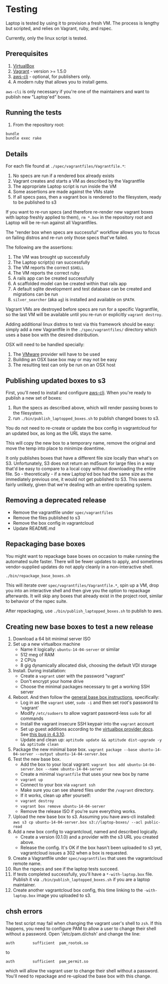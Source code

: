 # Testing

Laptop is tested by using it to provision a fresh VM. The process is lengthy
but scripted, and relies on Vagrant, ruby, and rspec.

Currently, only the linux script is tested.

## Prerequisites

1. [VirtualBox][]
2. [Vagrant][] - version >= 1.5.0
3. [aws-cli][] - optional, for publishers only.
4. A modern ruby that allows you to install gems.

[VirtualBox]: https://www.virtualbox.org/
[Vagrant]: http://www.vagrantup.com/
[aws-cli]: http://docs.aws.amazon.com/cli/latest/userguide/cli-chap-welcome.html

`aws-cli` is only necessary if you're one of the maintainers and want to
publish new "Laptop'ed" boxes.

## Running the tests

1. From the repository root:

```sh
bundle
bundle exec rake
```

## Details

For each file found at `./spec/vagrantfiles/Vagrantfile.*`:

1. No specs are run if a rendered box already exists
2. Vagrant creates and starts a VM as described by the Vagrantfile
3. The appropriate Laptop script is run inside the VM
4. Some assertions are made against the VMs state
5. If all specs pass, then a vagrant box is rendered to the filesystem, ready to be published to s3

If you want to re-run specs (and therefore re-render new vagrant boxes with
laptop freshly applied to them), `rm *.box` in the repository root and Laptop
will be re-run against all Vagrantfiles.

The "render box when specs are successful" workflow allows you to focus on
failing distros and re-run only those specs that've failed.

The following are the assertions:

1. The VM was brought up successfully
2. The Laptop script(s) ran successfully
3. The VM reports the correct `$SHELL`
4. The VM reports the correct ruby
5. A rails app can be created successfully
6. A scaffolded model can be created within that rails app
7. A default sqlite development and test database can be created and migrations can be run
8. `silver_searcher` (aka `ag`) is installed and available on `$PATH`.

Vagrant VMs are destroyed before specs are run for a specific Vagrantfile, so
the last VM will be available until you re-run or explicitly `vagrant destroy`.

Adding additional linux distros to test via this framework should be easy:
simply add a new Vagrantfile in the `./spec/vagrantfiles/` directory which uses
a base box with the desired distribution.

OSX will need to be handled specially:

1. The [VMware][] provider will have to be used
2. Building an OSX base box may or may not be easy
3. The resulting test can only be run on an OSX host

[VMware]: http://www.vmware.com/

## Publishing updated boxes to s3

First, you'll need to install and configure [aws-cli].  When you're ready to
publish a new set of boxes:

1. Run the specs as described above, which will render passing boxes to the filesystem.
2. run `./bin/publish_laptopped_boxes.sh` to publish changed boxes to s3.

You do not need to re-create or update the box config in vagrantcloud for an
updated box, as long as the URL stays the same.

This will copy the new box to a temporary name, remove the original and move
the temp into place to minimize downtime.

It only publishes boxes that have a different file size locally than what's on
S3. Unfortunately, S3 does not return an md5sum for large files in a way that'd
be easy to compare to a local copy without downloading the entire file. So -
theoretically - if a new Laptop'ed box had the same size as the immediately
previous one, it would not get published to S3. This seems fairly unlikely,
given that we're dealing with an entire operating system.

## Removing a deprecated release

- Remove the vagrantfile under `spec/vagrantfiles`
- Remove the files published to s3
- Remove the box config in vagrantcloud
- Update README.md

## Repackaging base boxes

You might want to repackage base boxes on occasion to make running the
automated suite faster. There will be fewer updates to apply, and sometimes
vendor-supplied updates do not apply cleanly in a non-interactive shell.

```sh
./bin/repackage_base_boxes.sh
```
This will iterate over `spec/vagrantfiles/Vagrantfile.*`, spin up a VM, drop
you into an interactive shell and then give you the option to repackage
afterwards.  It will skip any boxes that already exist in the project root,
similar to behavior of the rspec suite.

After repackaging, use `./bin/publish_laptopped_boxes.sh` to publish to aws.

## Creating new base boxes to test a new release

1. Download a 64 bit minimal server ISO
1. Set up a new virtualbox machine
    - Name it logically: `ubuntu-14-04-server` or similar
    - 512 meg of RAM
    - 2 CPUs
    - 8 gig dynamically allocated disk, choosing the default VDI storage
1. Install. During installation:
    - Create a `vagrant` user with the password "vagrant"
    - Don't encrypt your home drive
    - Choose the minimal packages necessary to get a working SSH server
1. Reboot. And then follow the [general base box instructions][], specifically:
    - Log in as the `vagrant` user, `sudo -i` and then set root's password to 'vagrant'
    - Modify `/etc/sudoers` to allow vagrant password-less `sudo` for all commands
    - Install the vagrant insecure SSH keypair into the `vagrant` account
    - Set up guest additions according to the [virtualbox provider docs][]. See [this bug in 4.3.10][].
    - Update and clean up: `aptitude update && aptitude dist-upgrade -y && aptitude clean`
1. Package the new minimal base box.
    `vagrant package --base ubuntu-14-04-server --output ubuntu-14-04-server.box`
1. Test the new base box.
    - Add the box to your local vagrant: `vagrant box add ubuntu-14-04-server.box --name ubuntu-14-04-server`
    - Create a minimal `Vagrantfile` that uses your new box by name
    - `vagrant up`
    - Connect to your box via `vagrant ssh`
    - Make sure you can see shared files under the `/vagrant` directory.
    - If it works, clean up after yourself:
    - `vagrant destroy`
    - `vagrant box remove ubuntu-14-04-server`
    - Remove the release ISO if you're sure everything works.
1. Upload the new base box to s3. Assuming you have aws-cli installed:
    `aws s3 cp ubuntu-14-04-server.box s3://laptop-boxes/ --acl public-read`
1. Add a new box config to vagrantcloud, named and described logically.
    - Create a version (0.1.0) and a provider with the s3 URL you created above.
    - Release the config. It's OK if the box hasn't been uploaded to s3 yet,
      vagrantcloud issues a 302 when a box is requested.
1. Create a Vagrantfile under `spec/vagrantfiles` that uses the vagrantcloud remote name.
1. Run the rspecs and see if the laptop tests succeed.
1. If tests completed successfully, you'll have a `*-with-laptop.box` file.
    Publish it via `./bin/publish_laptopped_boxes.sh` if you are a laptop maintainer.
1. Create another vagrantcloud box config, this time linking to the
    `-with-laptop.box` image you uploaded to s3.

[general base box instructions]:http://docs.vagrantup.com/v2/boxes/base.html
[virtualbox provider docs]:http://docs.vagrantup.com/v2/virtualbox/boxes.html
[this bug in 4.3.10]:https://github.com/dotless-de/vagrant-vbguest/issues/117

## chsh errors

The test script may fail when changing the vagrant user's shell to `zsh`. If
this happens, you need to configure PAM to allow a user to change their shell
without a password. Open '/etc/pam.d/chsh' and change the line:

    auth		sufficient	pam_rootok.so

to

    auth		sufficient	pam_permit.so

which will allow the vagrant user to change their shell without a password.
You'll need to repackage and re-upload the base box with this change.
